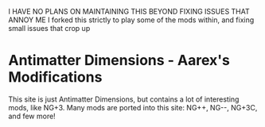 I HAVE NO PLANS ON MAINTAINING THIS BEYOND FIXING ISSUES THAT ANNOY ME
I forked this strictly to play some of the mods within, and fixing small issues that crop up

# Antimatter Dimensions - Aarex's Modifications
This site is just Antimatter Dimensions, but contains a lot of interesting mods, like NG+3. Many mods are ported into this site: NG++, NG--, NG+3C, and few more!
